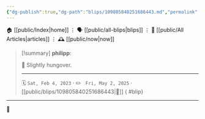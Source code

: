 ```yaml
---
{"dg-publish":true,"dg-path":"blips/109805840251686443.md","permalink":"/blips/109805840251686443/","title":"philipp on mastodon @ 2023-02-04"}
---
```



<div class="transclusion internal-embed is-loaded"><div class="markdown-embed">




🏠 [[public/Index\|home]]  ⋮ 🗣️ [[public/all-blips\|blips]] ⋮  📝 [[public/All Articles\|articles]]  ⋮ 🕰️ [[public/now\|now]]


</div></div>


> [!summary] **philipp**:
>
> 🫣 Slightly hungover.
> - - -
>
> 🗓️ <code>Sat, Feb 4, 2023</code>  · ✏️ <code> Fri, May 2, 2025</code>  · [[public/blips/109805840251686443\|🔗]]
{ #blip}


- - -

 👾
